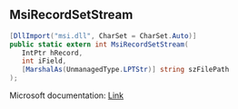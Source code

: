 ## MsiRecordSetStream

```csharp
[DllImport("msi.dll", CharSet = CharSet.Auto)]
public static extern int MsiRecordSetStream(
   IntPtr hRecord,
   int iField,
   [MarshalAs(UnmanagedType.LPTStr)] string szFilePath
);
```

Microsoft documentation: [Link](https://learn.microsoft.com/en-us/windows/win32/api/msiquery/nf-msiquery-msirecordsetstreama)
